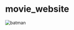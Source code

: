 # movie_website

![batman](https://github.com/guzzun/movie_website/assets/77429704/febdabb1-546d-4109-8629-313de0d6e876)
